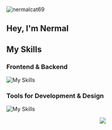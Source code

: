 <p align="left"> <img src="https://komarev.com/ghpvc/?username=nermalcat69&label=Profile%20views&color=0e75b6&style=flat" alt="nermalcat69" /> </p>

## Hey, I'm Nermal



## My Skills
  ### Frontend & Backend
  ![My Skills](https://skillicons.dev/icons?i=pug,js,react,nextjs,astro,ts,css,tailwind,materialui,py,express,solidity,rust,electron,nodejs,md,sass,graphql,deno,alpinejs,vite,prisma,webpack,gulp,postgres,mysql,mongodb,redis,kafka,dynamodb)
  ### Tools for Development & Design
  ![My Skills](https://skillicons.dev/icons?i=supabase,aws,gcp,vercel,firebase,docker,heroku,visualstudio,webflow,postman,cloudflare,ae,xd,figma,pr,ps)

<p align="center">
        <img src="https://github-readme-streak-stats.herokuapp.com?user=nermalcat69&hide_border=true&background=0D1117&currStreakLabel=FFFFFF&sideLabels=FFFFFF&currStreakNum=FFFFFF&dates=FFFFFF&sideNums=FFFFFF&fire=f04848&ring=f04848&stroke=FFFFFFFF)](https://git.io/streak-stats" />
</p>
<!--/header-->

